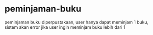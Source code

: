 # peminjaman-buku
peminjaman buku diperpustakaan, user hanya dapat meminjam 1 buku, sistem akan error jika user ingin meminjam buku lebih dari 1
